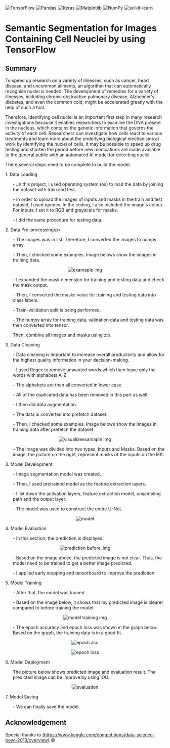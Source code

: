  ![TensorFlow](https://img.shields.io/badge/TensorFlow-%23FF6F00.svg?style=for-the-badge&logo=TensorFlow&logoColor=white)
![Pandas](https://img.shields.io/badge/pandas-%23150458.svg?style=for-the-badge&logo=pandas&logoColor=white)
![Keras](https://img.shields.io/badge/Keras-%23D00000.svg?style=for-the-badge&logo=Keras&logoColor=white)
![Matplotlib](https://img.shields.io/badge/Matplotlib-%23ffffff.svg?style=for-the-badge&logo=Matplotlib&logoColor=black)
![NumPy](https://img.shields.io/badge/numpy-%23013243.svg?style=for-the-badge&logo=numpy&logoColor=white)
![scikit-learn](https://img.shields.io/badge/scikit--learn-%23F7931E.svg?style=for-the-badge&logo=scikit-learn&logoColor=white)

# Semantic Segmentation for Images Containing Cell Neuclei by using TensorFlow
 
 ## Summary
<p>To speed up research on a variety of illnesses, such as cancer, heart disease, and uncommon ailments, an algorithm that can automatically recognise nuclei is needed. The development of remedies for a variety of illnesses, including chronic obstructive pulmonary disease, Alzheimer's, diabetes, and even the common cold, might be accelerated greatly with the help of such a tool.</p>

<p>Therefore, identifying cell nuclei is an important first step in many research investigations because it enables researchers to examine the DNA present in the nucleus, which contains the genetic information that governs the activity of each cell. Researchers can investigate how cells react to various treatments and learn more about the underlying biological mechanisms at work by identifying the nuclei of cells. It may be possible to speed up drug testing and shorten the period before new medications are made available to the general public with an automated AI model for detecting nuclei.</p>

<p>There several steps need to be complete to build the model.</p>
<p>1. Data Loading</p>
  <ol>- Jn this project, I used operating system (os) to load the data by joining the dataset with train and test.</ol>
  <ol>- In order to upload the images of inputs and masks in the train and test dataset, I used opencv. In the coding, I also included the image's colour. For inputs, I set it to RGB and grayscale for masks. </ol>
  <ol>- I did the same procedure for testing data.</ol>
  
<p>2. Data Pre-processing/p>
   <ol>- The images was in list. Therefore, I converted the images to numpy array.</ol>
   <ol>- Then, I checked some examples. Image belows show the images in training data. </ol>
   <p align="center"><img src="example_img.PNG" alt="examaple img">
   <ol>- I expanded the mask dimension for training and testing data and check the mask output.</ol>
   <ol>- Then, I converted the masks value for training and testing data into class labels.</ol>
   <ol>- Train-validation split is being performed.</ol>
   <ol>- The numpy array for training data, validation data and testing data was then converted into tensor.</ol>
   <ol>Then, combine all images and masks using zip.</ol>
   

<p>3. Data Cleaning</p>
   <ol>- Data cleaning is important to increase overall productivity and allow for the highest quality information in your decision-making.</ol>
   <ol>- I used Regex to remove unwanted words which then leave only the words with alphabets A-Z</ol>
   <ol>- The alphabets are then all converted in lower case.</ol>
   <ol>- All of the duplicated data has been removed in this part as well.</ol>
   <ol>- I then did data augmentation.</ol>
   <ol>- The data is converted into prefetch dataset.</ol>
   <ol>- Then, I checked some examples. Image belows show the images in training data after prefetch the dataset. </ol>
   <p align="center"><img src="visualize_some_example.png" alt="visualizeexamaple img">
 <ol>- The image was divided into two types, Inputs and Masks. Based on the image, the picture on the right, represent masks of the inputs on the left.</ol>

<p>3. Model Development</p>
   <ol>- Image segmentation model was created.</ol>
   <ol>- Then, I used pretrained model as the feature extraction layers.</ol>
   <ol>- I list down the activation layers, feature extraction model, unsampling path and the output layer.</ol>
<ol>- The model was used to construct the entire U-Net.</ol>
 <p align="center"><img src="model.png" alt="model">
   
 <p>4. Model Evaluation</p>
 <ol>- In this section, the prediction is displayed.</ol>
  <p align="center"><img src="prediction_before.png" alt="prediction before_img">
 <ol>- Based on the image above, the predicted image is not clear. Thus, the model need to be trained to get a better image predicted.</ol>
 <ol>- I applied early stopping and tensorboard to improve the prediction</ol>
 
 <p>5. Model Training</p>
 <ol>- After that, the model was trained. </ol>
 <ol>- Based on the image below, it shows that my predicted image is clearer compared to before training the model.</ol>
 <p align="center"><img src="model_training.png" alt="model training img">
 <ol>- The epoch accuracy and epoch loss was shown in the graph below. Based on the graph, the training data is in a good fit. </ol>
 <p align="center"><img src="epoch_acc.png" alt="epoch acc">
  <p align="center"><img src="epoch_loss.png" alt="epoch loss">
   
   <p>6. Model Deployment</p>
   <ol>The picture below shows predicted image and evaluation result. The predicted image can be improve by using IOU.</ol>
   <p align="center"><img src="model_evaluate.png" alt="evaluation">
 
 <p>7. Model Saving</p>
 <ol>- We can finally save the model.</ol>
 
## Acknowledgement
Special thanks to [(https://www.kaggle.com/competitions/data-science-bowl-2018/overview)](https://www.kaggle.com/competitions/data-science-bowl-2018/overview) :smile:

